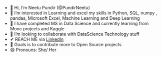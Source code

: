 - 👋 Hi, I’m Neetu Pundir (@PundirNeetu)
- 👀 I’m interested in Learning and excel my skills in Python, SQL, numpy , pandas, Microsoft Excel, Machine Learning and Deep Learning  
- 🌱 I have completed MS in Data Science and currently learning from Mooc projects and Kaggle
- 💞️ I’m looking to collaborate with DataScience Technology stuff
- ✔ REACH ME via [LinkedIn](https://www.linkedin.com/in/neetu-pundir/)
- 👀 Goals is to contribute more to Open Source projects
- 😄 Pronouns: She/ Her

<!---
PundirNeetu/PundirNeetu is a ✨ special ✨ repository because its `README.md` (this file) appears on your GitHub profile.
You can click the Preview link to take a look at your changes.
--->
